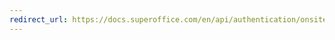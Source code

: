 ```yaml
---
redirect_url: https://docs.superoffice.com/en/api/authentication/onsite/sosession/using-soap.html
---
```

